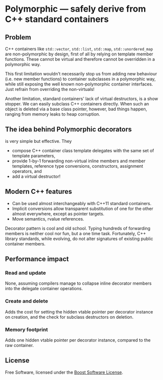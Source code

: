 # Polymorphic — safely derive from C++ standard containers

## Problem

C++ containers like `std::vector`, `std::list`, `std::map`, `std::unordered_map` are non-polymorphic by design, first of all by relying on template member functions. These cannot be virtual and therefore cannot be overridden in a polymorphic way.

This first limitation wouldn't necessarily stop us from adding new behaviour (i.e. new member functions) to container subclasses in a polymorphic way, while still exposing the well known non-polymorphic container interfaces. Just refrain from overriding the non-virtuals!

Another limitation, standard containers' lack of virtual destructors, is a show stopper. We can easily subclass C++ containers directly. When such an object is deleted via a base class pointer, however, bad things happen, ranging from memory leaks to heap corruption.

## The idea behind Polymorphic decorators

is very simple but effective. They

 * compose C++ container class template delegates with the same set of template parameters,
 * provide 1-by-1 forwarding non-virtual inline members and member templates, reference type conversions, constructors, assignment operators, and
 * add a virtual destructor!

## Modern C++ features

 * Can be used almost interchangeably with C++11 standard containers.
 * Implicit conversions allow transparent substitution of one for the other almost everywhere, except as pointer targets.
 * Move semantics, rvalue references.

Decorator pattern is cool and old school. Typing hundreds of forwarding members is neither cool nor fun, but a one time task. Fortunately, C++ library standards, while evolving, do not alter signatures of existing public container members.

## Performance impact

### Read and update

None, assuming compilers manage to collapse inline decorator members into the delegate container operations.

### Create and delete

Adds the cost for setting the hidden vtable pointer per decorator instance on creation, and the check for subclass destructors on deletion.

### Memory footprint

Adds one hidden vtable pointer per decorator instance, compared to the raw container.

## License

Free Software, licensed under the [Boost Software License](https://spdx.org/licenses/BSL-1.0).
